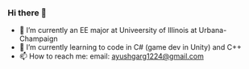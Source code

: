 ### Hi there 👋

- 🔭 I’m currently an EE major at Univeersity of Illinois at Urbana-Champaign
- 🌱 I’m currently learning to code in C# (game dev in Unity) and C++
- 📫 How to reach me: email: ayushgarg1224@gmail.com


